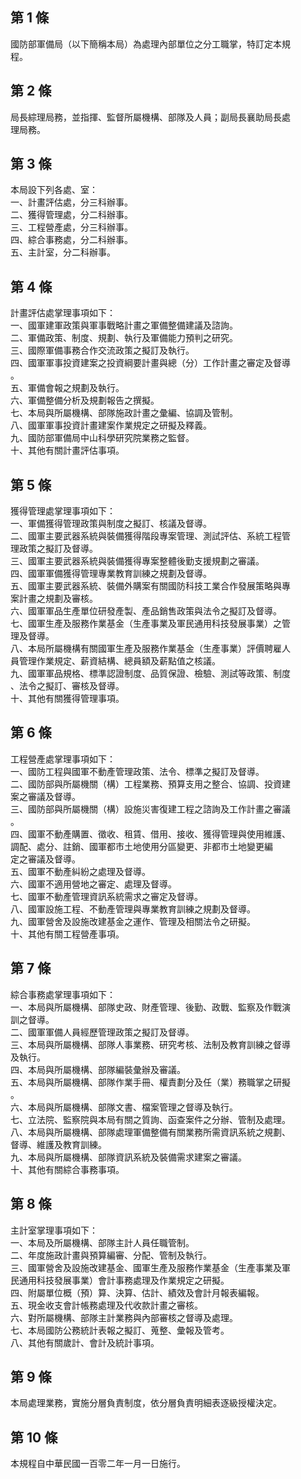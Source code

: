 第 1 條
-------
國防部軍備局（以下簡稱本局）為處理內部單位之分工職掌，特訂定本規  
程。

第 2 條
-------
局長綜理局務，並指揮、監督所屬機構、部隊及人員；副局長襄助局長處  
理局務。

第 3 條
-------
本局設下列各處、室：  
一、計畫評估處，分三科辦事。  
二、獲得管理處，分二科辦事。  
三、工程營產處，分三科辦事。  
四、綜合事務處，分二科辦事。  
五、主計室，分二科辦事。

第 4 條
-------
計畫評估處掌理事項如下：  
一、國軍建軍政策與軍事戰略計畫之軍備整備建議及諮詢。  
二、軍備政策、制度、規劃、執行及軍備能力預判之研究。  
三、國際軍備事務合作交流政策之擬訂及執行。  
四、國軍軍事投資建案之投資綱要計畫與總（分）工作計畫之審定及督導  
    。  
五、軍備會報之規劃及執行。  
六、軍備整備分析及規劃報告之撰擬。  
七、本局與所屬機構、部隊施政計畫之彙編、協調及管制。  
八、國軍軍事投資計畫建案作業規定之研擬及釋義。  
九、國防部軍備局中山科學研究院業務之監督。  
十、其他有關計畫評估事項。

第 5 條
-------
獲得管理處掌理事項如下：  
一、軍備獲得管理政策與制度之擬訂、核議及督導。  
二、國軍主要武器系統與裝備獲得階段專案管理、測試評估、系統工程管  
    理政策之擬訂及督導。  
三、國軍主要武器系統與裝備獲得專案整體後勤支援規劃之審議。  
四、國軍軍備獲得管理專業教育訓練之規劃及督導。  
五、國軍主要武器系統、裝備外購案有關國防科技工業合作發展策略與專  
    案計畫之規劃及審核。  
六、國軍軍品生產單位研發產製、產品銷售政策與法令之擬訂及督導。  
七、國軍生產及服務作業基金（生產事業及軍民通用科技發展事業）之管  
    理及督導。  
八、本局所屬機構有關國軍生產及服務作業基金（生產事業）評價聘雇人  
    員管理作業規定、薪資結構、總員額及薪點值之核議。  
九、國軍軍品規格、標準認證制度、品質保證、檢驗、測試等政策、制度  
    、法令之擬訂、審核及督導。  
十、其他有關獲得管理事項。

第 6 條
-------
工程營產處掌理事項如下：  
一、國防工程與國軍不動產管理政策、法令、標準之擬訂及督導。  
二、國防部與所屬機關（構）工程業務、預算支用之整合、協調、投資建  
    案之審議及督導。  
三、國防部與所屬機關（構）設施災害復建工程之諮詢及工作計畫之審議  
    。  
四、國軍不動產購置、徵收、租賃、借用、接收、獲得管理與使用維護、  
    調配、處分、註銷、國軍都市土地使用分區變更、非都市土地變更編  
    定之審議及督導。  
五、國軍不動產糾紛之處理及督導。  
六、國軍不適用營地之審定、處理及督導。  
七、國軍不動產管理資訊系統需求之審定及督導。  
八、國軍設施工程、不動產管理與專業教育訓練之規劃及督導。  
九、國軍營舍及設施改建基金之運作、管理及相關法令之研擬。  
十、其他有關工程營產事項。

第 7 條
-------
綜合事務處掌理事項如下：  
一、本局與所屬機構、部隊史政、財產管理、後勤、政戰、監察及作戰演  
    訓之督導。  
二、國軍軍備人員經歷管理政策之擬訂及督導。  
三、本局與所屬機構、部隊人事業務、研究考核、法制及教育訓練之督導  
    及執行。  
四、本局與所屬機構、部隊編裝彙辦及審議。  
五、本局與所屬機構、部隊作業手冊、權責劃分及任（業）務職掌之研擬  
    。  
六、本局與所屬機構、部隊文書、檔案管理之督導及執行。  
七、立法院、監察院與本局有關之質詢、函查案件之分辦、管制及處理。  
八、本局與所屬機構、部隊處理軍備整備有關業務所需資訊系統之規劃、  
    督導、維護及教育訓練。  
九、本局與所屬機構、部隊資訊系統及裝備需求建案之審議。  
十、其他有關綜合事務事項。

第 8 條
-------
主計室掌理事項如下：  
一、本局及所屬機構、部隊主計人員任職管制。  
二、年度施政計畫與預算編審、分配、管制及執行。  
三、國軍營舍及設施改建基金、國軍生產及服務作業基金（生產事業及軍  
    民通用科技發展事業）會計事務處理及作業規定之研擬。  
四、附屬單位概（預）算、決算、估計、績效及會計月報表編報。  
五、現金收支會計帳務處理及代收款計畫之審核。  
六、對所屬機構、部隊主計業務與內部審核之督導及處理。  
七、本局國防公務統計表報之擬訂、蒐整、彙報及管考。  
八、其他有關歲計、會計及統計事項。

第 9 條
-------
本局處理業務，實施分層負責制度，依分層負責明細表逐級授權決定。

第 10 條
--------
本規程自中華民國一百零二年一月一日施行。

